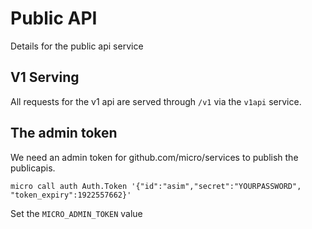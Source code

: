 # Public API

Details for the public api service

## V1 Serving

All requests for the v1 api are served through `/v1` via the `v1api` service.

## The admin token

We need an admin token for github.com/micro/services to publish the publicapis. 

```
micro call auth Auth.Token '{"id":"asim","secret":"YOURPASSWORD", "token_expiry":1922557662}' 
```

Set the `MICRO_ADMIN_TOKEN` value
